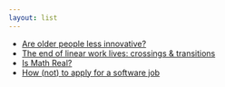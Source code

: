 ```yaml
---
layout: list
---
```


 - [Are older people less innovative?](https://laetitiaatwork.substack.com/p/are-older-people-less-innovative)
 - [The end of linear work lives: crossings & transitions](https://laetitiaatwork.substack.com/p/the-end-of-linear-work-lives-crossings)
 - [Is Math Real?](https://maa.org/press/maa-reviews/is-math-real)
 - [How (not) to apply for a software job](https://benhoyt.com/writings/how-to-apply/)
